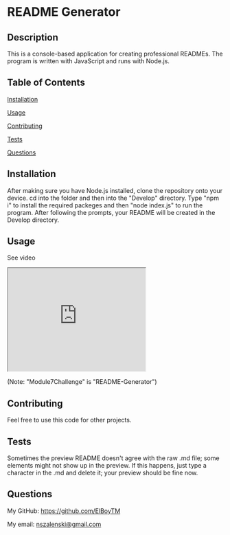 # README Generator

  ## Description
  This is a console-based application for creating professional READMEs. The program is written with JavaScript and runs with Node.js.

  ## Table of Contents
  [Installation](#installation)

  [Usage](#usage)

  [Contributing](#contributing)

  [Tests](#tests)

  [Questions](#questions)

  ## Installation
  After making sure you have Node.js installed, clone the repository onto your device. cd into the folder and then into the "Develop" directory. Type "npm i" to install the required packeges and then "node index.js" to run the program. After following the prompts, your README will be created in the Develop directory.

  ## Usage
  See video

  <iframe src="https://drive.google.com/file/d/1Yo4Ky6ubn3lvlr3yHAsD4mqE1TKk2_pN/preview" width="320" height="240" allow="autoplay"></iframe>

  (Note: "Module7Challenge" is "README-Generator")

  ## Contributing
  Feel free to use this code for other projects.

  ## Tests
  Sometimes the preview README doesn't agree with the raw .md file; some elements might not show up in the preview. If this happens, just type a character in the .md and delete it; your preview should be fine now.

  ## Questions
  My GitHub: https://github.com/ElBoyTM

  My email: nszalenski@gmail.com
